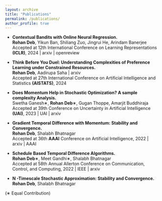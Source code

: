 ```yaml
---
layout: archive
title: "Publications"
permalink: /publications/
author_profile: true
---
```


- **Contextual Bandits with Online Neural Regression.**  
**Rohan Deb**, Yikun Ban, Shiliang Zuo, Jingrui He, Arindam Banerjee  
Accepted at 12th International Conference on Learning Representations **(ICLR)**, 2024 | arxiv | openreview

- **Think Before You Duel: Understanding Complexities of Preference Learning under Constrained Resources.**  
**Rohan Deb**, Aadirupa Saha | arxiv  
Accepted at 27th International Conference on Artificial Intelligence and Statistics **(AISTATS)**, 2024  

- **Does Momentum Help in Stochastic Optimization? A sample complexity Analysis.**  
Swetha Ganesh∗, **Rohan Deb**∗, Gugan Thoppe, Amarjit Buddhiraja  
Accepted at 39th Conference on Uncertainty in Artificial Intelligence **(UAI)**, 2023 | UAI | arxiv

- **Gradient Temporal Difference with Momentum: Stability and Convergence.**  
**Rohan Deb**, Shalabh Bhatnagar  
Accepted at 36th **AAAI** Conference on Artificial Intelligence, 2022 | arxiv | AAAI

- **Schedule Based Temporal Difference Algorithms.**  
**Rohan Deb**∗, Meet Gandhi∗, Shalabh Bhatnagar  
Accepted at 58th Annual Allerton Conference on Communication, Control, and Computing, 2022 | IEEE | arxiv  

- **N -Timescale Stochastic Approximation: Stability and Convergence.**  
**Rohan Deb**, Shalabh Bhatnagar

(∗ Equal Contribution)

